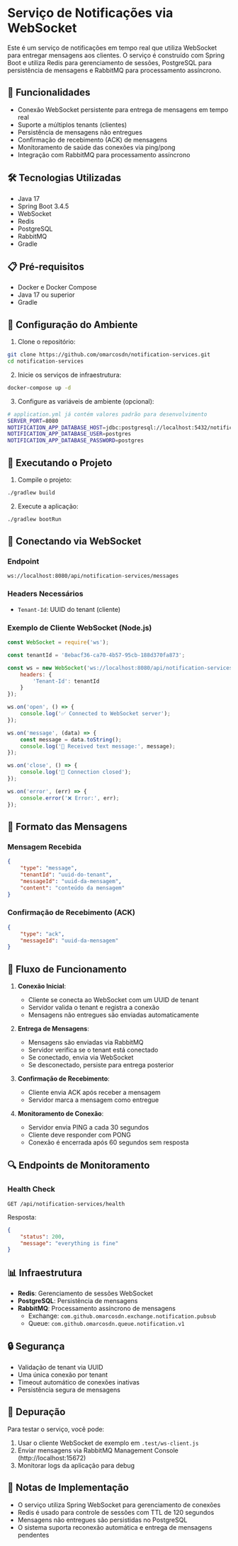 # Serviço de Notificações via WebSocket

Este é um serviço de notificações em tempo real que utiliza WebSocket para entregar mensagens aos clientes. O serviço é construído com Spring Boot e utiliza Redis para gerenciamento de sessões, PostgreSQL para persistência de mensagens e RabbitMQ para processamento assíncrono.

## 🚀 Funcionalidades

- Conexão WebSocket persistente para entrega de mensagens em tempo real
- Suporte a múltiplos tenants (clientes)
- Persistência de mensagens não entregues
- Confirmação de recebimento (ACK) de mensagens
- Monitoramento de saúde das conexões via ping/pong
- Integração com RabbitMQ para processamento assíncrono

## 🛠️ Tecnologias Utilizadas

- Java 17
- Spring Boot 3.4.5
- WebSocket
- Redis
- PostgreSQL
- RabbitMQ
- Gradle

## 📋 Pré-requisitos

- Docker e Docker Compose
- Java 17 ou superior
- Gradle

## 🔧 Configuração do Ambiente

1. Clone o repositório:
```bash
git clone https://github.com/omarcosdn/notification-services.git
cd notification-services
```

2. Inicie os serviços de infraestrutura:
```bash
docker-compose up -d
```

3. Configure as variáveis de ambiente (opcional):
```bash
# application.yml já contém valores padrão para desenvolvimento
SERVER_PORT=8080
NOTIFICATION_APP_DATABASE_HOST=jdbc:postgresql://localhost:5432/notification_app
NOTIFICATION_APP_DATABASE_USER=postgres
NOTIFICATION_APP_DATABASE_PASSWORD=postgres
```

## 🚀 Executando o Projeto

1. Compile o projeto:
```bash
./gradlew build
```

2. Execute a aplicação:
```bash
./gradlew bootRun
```

## 📡 Conectando via WebSocket

### Endpoint
```
ws://localhost:8080/api/notification-services/messages
```

### Headers Necessários
- `Tenant-Id`: UUID do tenant (cliente)

### Exemplo de Cliente WebSocket (Node.js)
```javascript
const WebSocket = require('ws');

const tenantId = '8ebacf36-ca70-4b57-95cb-188d370fa873';

const ws = new WebSocket('ws://localhost:8080/api/notification-services/messages', {
    headers: {
        'Tenant-Id': tenantId
    }
});

ws.on('open', () => {
    console.log('✅ Connected to WebSocket server');
});

ws.on('message', (data) => {
    const message = data.toString();
    console.log('📩 Received text message:', message);
});

ws.on('close', () => {
    console.log('🔌 Connection closed');
});

ws.on('error', (err) => {
    console.error('❌ Error:', err);
});
```

## 📨 Formato das Mensagens

### Mensagem Recebida
```json
{
    "type": "message",
    "tenantId": "uuid-do-tenant",
    "messageId": "uuid-da-mensagem",
    "content": "conteúdo da mensagem"
}
```

### Confirmação de Recebimento (ACK)
```json
{
    "type": "ack",
    "messageId": "uuid-da-mensagem"
}
```

## 🔄 Fluxo de Funcionamento

1. **Conexão Inicial**:
   - Cliente se conecta ao WebSocket com um UUID de tenant
   - Servidor valida o tenant e registra a conexão
   - Mensagens não entregues são enviadas automaticamente

2. **Entrega de Mensagens**:
   - Mensagens são enviadas via RabbitMQ
   - Servidor verifica se o tenant está conectado
   - Se conectado, envia via WebSocket
   - Se desconectado, persiste para entrega posterior

3. **Confirmação de Recebimento**:
   - Cliente envia ACK após receber a mensagem
   - Servidor marca a mensagem como entregue

4. **Monitoramento de Conexão**:
   - Servidor envia PING a cada 30 segundos
   - Cliente deve responder com PONG
   - Conexão é encerrada após 60 segundos sem resposta

## 🔍 Endpoints de Monitoramento

### Health Check
```
GET /api/notification-services/health
```

Resposta:
```json
{
    "status": 200,
    "message": "everything is fine"
}
```

## 📊 Infraestrutura

- **Redis**: Gerenciamento de sessões WebSocket
- **PostgreSQL**: Persistência de mensagens
- **RabbitMQ**: Processamento assíncrono de mensagens
  - Exchange: `com.github.omarcosdn.exchange.notification.pubsub`
  - Queue: `com.github.omarcosdn.queue.notification.v1`

## 🔒 Segurança

- Validação de tenant via UUID
- Uma única conexão por tenant
- Timeout automático de conexões inativas
- Persistência segura de mensagens

## 🐛 Depuração

Para testar o serviço, você pode:

1. Usar o cliente WebSocket de exemplo em `.test/ws-client.js`
2. Enviar mensagens via RabbitMQ Management Console (http://localhost:15672)
3. Monitorar logs da aplicação para debug

## 📝 Notas de Implementação

- O serviço utiliza Spring WebSocket para gerenciamento de conexões
- Redis é usado para controle de sessões com TTL de 120 segundos
- Mensagens não entregues são persistidas no PostgreSQL
- O sistema suporta reconexão automática e entrega de mensagens pendentes 